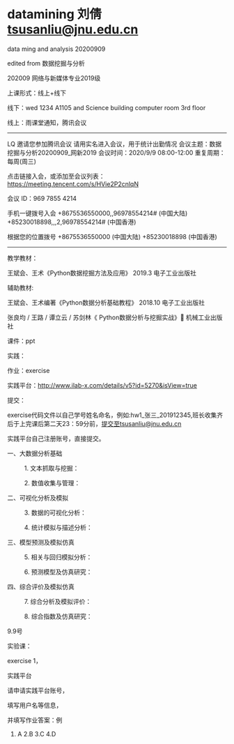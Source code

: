 # datamining  刘倩  tsusanliu@jnu.edu.cn

data ming and analysis 20200909

edited from <Professor Binghui Wang >
数据挖掘与分析


202009 网络与新媒体专业2019级 


上课形式：线上+线下 

线下：wed 1234 A1105 and Science building computer room 3rd floor 

线上：雨课堂通知，腾讯会议 

----------------

LQ 邀请您参加腾讯会议 请用实名进入会议，用于统计出勤情况
会议主题：数据挖掘与分析20200909_网新2019
会议时间：2020/9/9 08:00-12:00
重复周期：每周(周三)

点击链接入会，或添加至会议列表：
https://meeting.tencent.com/s/HVie2P2cnlqN

会议 ID：969 7855 4214

手机一键拨号入会
+8675536550000,,96978554214# (中国大陆)
+85230018898,,,2,96978554214# (中国香港)

根据您的位置拨号
+8675536550000 (中国大陆)
+85230018898 (中国香港)

-------------------------


教学教材：

  王斌会、王术《Python数据挖掘方法及应用》
          2019.3 电子工业出版社  

辅助教材:

  王斌会、王术编著《Python数据分析基础教程》
          2018.10 电子工业出版社
          
  张良均 / 王路 / 谭立云 / 苏剑林《 Python数据分析与挖掘实战》           机械工业出版社 
  
课件：ppt 

实践： 

  作业：exercise
  
  实践平台：http://www.ilab-x.com/details/v5?id=5270&isView=true
  
提交：

exercise代码文件以自己学号姓名命名，例如:hw1_张三_201912345,班长收集齐后于上完课后第二天23：59分前，提交至tsusanliu@jnu.edu.cn
 
实践平台自己注册账号，直接提交。
  
一、大数据分析基础

      1. 文本抓取与挖掘：

      2. 数值收集与管理：

二、可视化分析及模拟

      3. 数据的可视化分析：

      4. 统计模拟与描述分析：

三、模型预测及模拟仿真

      5. 相关与回归模拟分析：

      6. 预测模型及仿真研究：

四、综合评价及模拟仿真

      7. 综合分析及模拟评价：

      8. 综合指数及仿真研究：
      
      
 9.9号
 
实验课：

exercise 1，

实践平台

请申请实践平台账号，

填写用户名等信息，

并填写作业答案：例

1. A
2.B
3.C
4.D 
